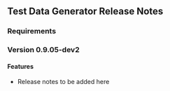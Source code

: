 ## Test Data Generator Release Notes

### Requirements

### Version 0.9.05-dev2
#### Features
* Release notes to be added here